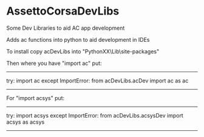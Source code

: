 AssettoCorsaDevLibs
===================

Some Dev Libraries to aid AC app development 

Adds ac functions into python to aid development in IDEs


To install copy acDevLibs into "PythonXX\Lib\site-packages\"


Then where you have "import ac" put:
***
try:
    import ac
except ImportError:
    from acDevLibs.acDev import ac as ac
***

	
For "import acsys" put:
***
try:
    import acsys
except ImportError:
    from acDevLibs.acsysDev import acsys as acsys
***